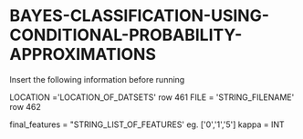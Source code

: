 # BAYES-CLASSIFICATION-USING-CONDITIONAL-PROBABILITY-APPROXIMATIONS

Insert the following information before running

LOCATION ='LOCATION_OF_DATSETS' row 461
FILE = 'STRING_FILENAME' row 462

final_features = "STRING_LIST_OF_FEATURES' eg. ['0','1','5']
kappa = INT 
